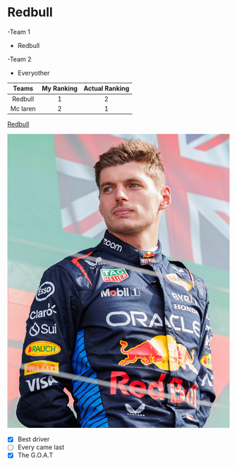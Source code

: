 # Redbull

-Team 1
   * Redbull

-Team 2
  * Everyother

| Teams | My Ranking | Actual Ranking |
|:-----------:|:------------:|:------------:|
| Redbull      | 1       | 2         |
| Mc laren     | 2       | 1         |

[Redbull](https://www.redbullshop.com/en-int/?srsltid=AfmBOoq-LpcTnFSDk2P7KNbpF4dujNSHzV0Dg46UBMPo_SGsJf5BwSfm)


![Max verstappen](https://raw.githubusercontent.com/Tanushtyagi/Tanushtyagi/refs/heads/main/IMG_0789.jpeg)


- [x] Best driver
- [ ] Every came last
- [x] The G.O.A.T
